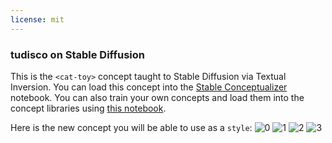 ```yaml
---
license: mit
---
```

### tudisco on Stable Diffusion
This is the `<cat-toy>` concept taught to Stable Diffusion via Textual Inversion. You can load this concept into the [Stable Conceptualizer](https://colab.research.google.com/github/huggingface/notebooks/blob/main/diffusers/stable_conceptualizer_inference.ipynb) notebook. You can also train your own concepts and load them into the concept libraries using [this notebook](https://colab.research.google.com/github/huggingface/notebooks/blob/main/diffusers/sd_textual_inversion_training.ipynb).

Here is the new concept you will be able to use as a `style`:
![<cat-toy> 0](https://huggingface.co/sd-concepts-library/tudisco/resolve/main/concept_images/3.jpeg)
![<cat-toy> 1](https://huggingface.co/sd-concepts-library/tudisco/resolve/main/concept_images/0.jpeg)
![<cat-toy> 2](https://huggingface.co/sd-concepts-library/tudisco/resolve/main/concept_images/1.jpeg)
![<cat-toy> 3](https://huggingface.co/sd-concepts-library/tudisco/resolve/main/concept_images/2.jpeg)

